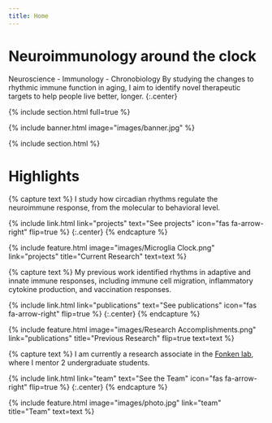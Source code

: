 ```yaml
---
title: Home
---
```


# Neuroimmunology around the clock

Neuroscience - Immunology - Chronobiology
By studying the changes to rhythmic immune function in aging, I aim to identify novel therapeutic targets to help people live better, longer.
{:.center}

{% include section.html full=true %}

{% include banner.html image="images/banner.jpg" %}

{% include section.html %}

# Highlights

{% capture text %}
I study how circadian rhythms regulate the neuroimmune response, from the molecular to behavioral level.

{%
  include link.html
  link="projects"
  text="See projects"
  icon="fas fa-arrow-right"
  flip=true
%}
{:.center}
{% endcapture %}

{%
  include feature.html
  image="images/Microglia Clock.png"
  link="projects"
  title="Current Research"
  text=text
%}

{% capture text %}
My previous work identified rhythms in adaptive and innate immune responses, including immune cell migration, inflammatory cytokine production, and vaccination responses.

{%
  include link.html
  link="publications"
  text="See publications"
  icon="fas fa-arrow-right"
  flip=true
%}
{:.center}
{% endcapture %}

{%
  include feature.html
  image="images/Research Accomplishments.png"
  link="publications"
  title="Previous Research"
  flip=true
  text=text
%}

{% capture text %}
I am currently a research associate in the [Fonken lab](https://www.fonkenlab.com/), where I mentor 2 undergraduate students.

{%
  include link.html
  link="team"
  text="See the Team"
  icon="fas fa-arrow-right"
  flip=true
%}
{:.center}
{% endcapture %}

{%
  include feature.html
  image="images/photo.jpg"
  link="team"
  title="Team"
  text=text
%}


